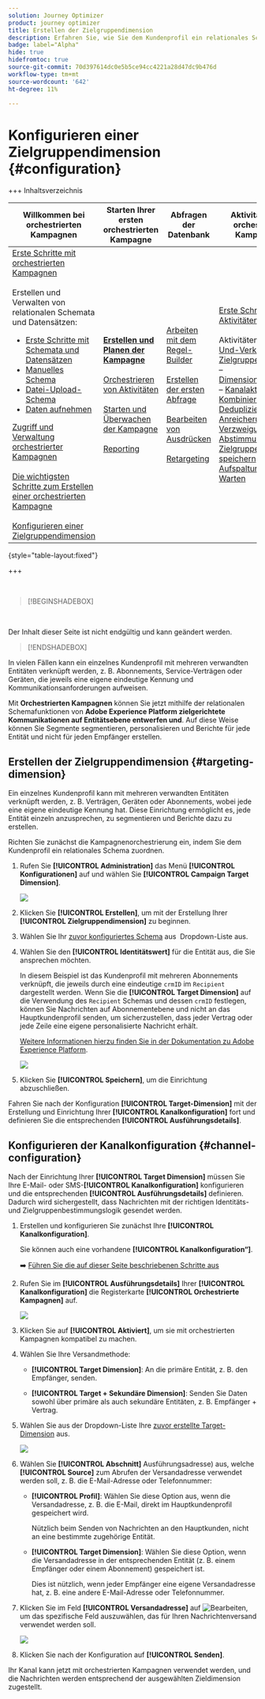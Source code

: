 ```yaml
---
solution: Journey Optimizer
product: journey optimizer
title: Erstellen der Zielgruppendimension
description: Erfahren Sie, wie Sie dem Kundenprofil ein relationales Schema zuordnen.
badge: label="Alpha"
hide: true
hidefromtoc: true
source-git-commit: 70d397614dc0e5b5ce94cc4221a28d47dc9b476d
workflow-type: tm+mt
source-wordcount: '642'
ht-degree: 11%

---
```



# Konfigurieren einer Zielgruppendimension {#configuration}

+++ Inhaltsverzeichnis

| Willkommen bei orchestrierten Kampagnen | Starten Ihrer ersten orchestrierten Kampagne | Abfragen der Datenbank | Aktivitäten für orchestrierte Kampagnen |
|---|---|---|---|
| [Erste Schritte mit orchestrierten Kampagnen](gs-orchestrated-campaigns.md)<br/><br/>Erstellen und Verwalten von relationalen Schemata und Datensätzen:</br> <ul><li>[Erste Schritte mit Schemata und Datensätzen](gs-schemas.md)</li><li>[Manuelles Schema](manual-schema.md)</li><li>[Datei-Upload-Schema](file-upload-schema.md)</li><li>[Daten aufnehmen](ingest-data.md)</li></ul>[Zugriff und Verwaltung orchestrierter Kampagnen](access-manage-orchestrated-campaigns.md)<br/><br/>[Die wichtigsten Schritte zum Erstellen einer orchestrierten Kampagne](gs-campaign-creation.md)<br/><br/>[Konfigurieren einer Zielgruppendimension](target-dimension.md) | <b>[Erstellen und Planen der Kampagne](create-orchestrated-campaign.md)</b><br/><br/>[Orchestrieren von Aktivitäten](orchestrate-activities.md)<br/><br/>[Starten und Überwachen der Kampagne](start-monitor-campaigns.md)<br/><br/>[Reporting](reporting-campaigns.md) | [Arbeiten mit dem Regel-Builder](orchestrated-rule-builder.md)<br/><br/>[Erstellen der ersten Abfrage](build-query.md)<br/><br/>[Bearbeiten von Ausdrücken](edit-expressions.md)<br/><br/>[Retargeting](retarget.md) | [Erste Schritte mit Aktivitäten](activities/about-activities.md)<br/><br/>Aktivitäten:<br/>[Und-Verknüpfung](activities/and-join.md) – [Zielgruppe erstellen](activities/build-audience.md) – [Dimensionsänderung](activities/change-dimension.md) – [Kanalaktivitäten](activities/channels.md) – [Kombinieren](activities/combine.md) – [Deduplizierung](activities/deduplication.md) – [Anreicherung](activities/enrichment.md) – [Verzweigung](activities/fork.md) – [Abstimmung](activities/reconciliation.md) – [Zielgruppe speichern](activities/save-audience.md) – [Aufspaltung](activities/split.md) – [Warten](activities/wait.md) |

{style="table-layout:fixed"}

+++

<br/>

>[!BEGINSHADEBOX]

</br>

Der Inhalt dieser Seite ist nicht endgültig und kann geändert werden.

>[!ENDSHADEBOX]

In vielen Fällen kann ein einzelnes Kundenprofil mit mehreren verwandten Entitäten verknüpft werden, z. B. Abonnements, Service-Verträgen oder Geräten, die jeweils eine eigene eindeutige Kennung und Kommunikationsanforderungen aufweisen.

Mit **Orchestrierten Kampagnen** können Sie jetzt mithilfe der relationalen Schemafunktionen von **Adobe Experience Platform zielgerichtete Kommunikationen auf Entitätsebene entwerfen und**. Auf diese Weise können Sie Segmente segmentieren, personalisieren und Berichte für jede Entität und nicht für jeden Empfänger erstellen.

## Erstellen der Zielgruppendimension {#targeting-dimension}

Ein einzelnes Kundenprofil kann mit mehreren verwandten Entitäten verknüpft werden, z. B. Verträgen, Geräten oder Abonnements, wobei jede eine eigene eindeutige Kennung hat. Diese Einrichtung ermöglicht es, jede Entität einzeln anzusprechen, zu segmentieren und Berichte dazu zu erstellen.

Richten Sie zunächst die Kampagnenorchestrierung ein, indem Sie dem Kundenprofil ein relationales Schema zuordnen.

1. Rufen Sie **[!UICONTROL Administration]** das Menü **[!UICONTROL Konfigurationen]** auf und wählen Sie **[!UICONTROL Campaign Target Dimension]**.

   ![](assets/target-dimension-1.png)

1. Klicken Sie **[!UICONTROL Erstellen]**, um mit der Erstellung Ihrer **[!UICONTROL Zielgruppendimension]** zu beginnen.

1. Wählen Sie Ihr [zuvor konfiguriertes Schema](gs-schemas.md) aus &#x200B; Dropdown-Liste aus.

1. Wählen Sie den **[!UICONTROL Identitätswert]** für die Entität aus, die Sie ansprechen möchten.

   In diesem Beispiel ist das Kundenprofil mit mehreren Abonnements verknüpft, die jeweils durch eine eindeutige `crmID` im `Recipient` dargestellt werden. Wenn Sie die **[!UICONTROL Target Dimension]** auf die Verwendung des `Recipient` Schemas und dessen `crmID` festlegen, können Sie Nachrichten auf Abonnementebene und nicht an das Hauptkundenprofil senden, um sicherzustellen, dass jeder Vertrag oder jede Zeile eine eigene personalisierte Nachricht erhält.

   [Weitere Informationen hierzu finden Sie in der Dokumentation zu Adobe Experience Platform](https://experienceleague.adobe.com/de/docs/experience-platform/xdm/schema/composition#identity).

   ![](assets/target-dimension-2.png)

1. Klicken Sie **[!UICONTROL Speichern]**, um die Einrichtung abzuschließen.

Fahren Sie nach der Konfiguration **[!UICONTROL Target-Dimension]** mit der Erstellung und Einrichtung Ihrer **[!UICONTROL Kanalkonfiguration]** fort und definieren Sie die entsprechenden **[!UICONTROL Ausführungsdetails]**.

## Konfigurieren der Kanalkonfiguration {#channel-configuration}

Nach der Einrichtung Ihrer **[!UICONTROL Target Dimension]** müssen Sie Ihre E-Mail- oder SMS-**[!UICONTROL Kanalkonfiguration]** konfigurieren und die entsprechenden **[!UICONTROL Ausführungsdetails]** definieren. Dadurch wird sichergestellt, dass Nachrichten mit der richtigen Identitäts- und Zielgruppenbestimmungslogik gesendet werden.

1. Erstellen und konfigurieren Sie zunächst Ihre **[!UICONTROL Kanalkonfiguration]**.

   Sie können auch eine vorhandene **[!UICONTROL Kanalkonfiguration“]**.

   ➡️ [Führen Sie die auf dieser Seite beschriebenen Schritte aus](../email/surface-personalization.md)

1. Rufen Sie im **[!UICONTROL Ausführungsdetails]** Ihrer **[!UICONTROL Kanalkonfiguration]** die Registerkarte **[!UICONTROL Orchestrierte Kampagnen]** auf.

   ![](assets/target-dimension-3.png)

1. Klicken Sie auf **[!UICONTROL Aktiviert]**, um sie mit orchestrierten Kampagnen kompatibel zu machen.

1. Wählen Sie Ihre Versandmethode:

   * **[!UICONTROL Target Dimension]**: An die primäre Entität, z. B. den Empfänger, senden.

   * **[!UICONTROL Target + Sekundäre Dimension]**: Senden Sie Daten sowohl über primäre als auch sekundäre Entitäten, z. B. Empfänger + Vertrag.

1. Wählen Sie aus der Dropdown-Liste Ihre [zuvor erstellte Target-Dimension](#targeting-dimension) aus.

   ![](assets/target-dimension-4.png)

1. Wählen Sie **[!UICONTROL Abschnitt]** Ausführungsadresse) aus, welche **[!UICONTROL Source]** zum Abrufen der Versandadresse verwendet werden soll, z. B. die E-Mail-Adresse oder Telefonnummer:

   * **[!UICONTROL Profil]**: Wählen Sie diese Option aus, wenn die Versandadresse, z. B. die E-Mail, direkt im Hauptkundenprofil gespeichert wird.

     Nützlich beim Senden von Nachrichten an den Hauptkunden, nicht an eine bestimmte zugehörige Entität.

   * **[!UICONTROL Target Dimension]**: Wählen Sie diese Option, wenn die Versandadresse in der entsprechenden Entität (z. B. einem Empfänger oder einem Abonnement) gespeichert ist.

     Dies ist nützlich, wenn jeder Empfänger eine eigene Versandadresse hat, z. B. eine andere E-Mail-Adresse oder Telefonnummer.

1. Klicken Sie im Feld **[!UICONTROL Versandadresse]** auf ![Bearbeiten](assets/do-not-localize/edit.svg), um das spezifische Feld auszuwählen, das für Ihren Nachrichtenversand verwendet werden soll.

   ![](assets/target-dimension-4.png)

1. Klicken Sie nach der Konfiguration auf **[!UICONTROL Senden]**.

Ihr Kanal kann jetzt mit orchestrierten Kampagnen verwendet werden, und die Nachrichten werden entsprechend der ausgewählten Zieldimension zugestellt.
